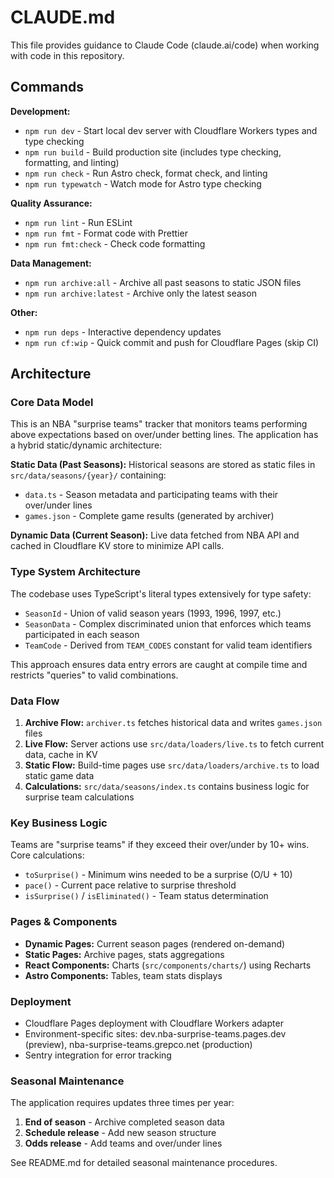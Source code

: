 # CLAUDE.md

This file provides guidance to Claude Code (claude.ai/code) when working with code in this repository.

## Commands

**Development:**

- `npm run dev` - Start local dev server with Cloudflare Workers types and type checking
- `npm run build` - Build production site (includes type checking, formatting, and linting)
- `npm run check` - Run Astro check, format check, and linting
- `npm run typewatch` - Watch mode for Astro type checking

**Quality Assurance:**

- `npm run lint` - Run ESLint
- `npm run fmt` - Format code with Prettier
- `npm run fmt:check` - Check code formatting

**Data Management:**

- `npm run archive:all` - Archive all past seasons to static JSON files
- `npm run archive:latest` - Archive only the latest season

**Other:**

- `npm run deps` - Interactive dependency updates
- `npm run cf:wip` - Quick commit and push for Cloudflare Pages (skip CI)

## Architecture

### Core Data Model

This is an NBA "surprise teams" tracker that monitors teams performing above expectations based on over/under betting lines. The application has a hybrid static/dynamic architecture:

**Static Data (Past Seasons):** Historical seasons are stored as static files in `src/data/seasons/{year}/` containing:

- `data.ts` - Season metadata and participating teams with their over/under lines
- `games.json` - Complete game results (generated by archiver)

**Dynamic Data (Current Season):** Live data fetched from NBA API and cached in Cloudflare KV store to minimize API calls.

### Type System Architecture

The codebase uses TypeScript's literal types extensively for type safety:

- `SeasonId` - Union of valid season years (1993, 1996, 1997, etc.)
- `SeasonData` - Complex discriminated union that enforces which teams participated in each season
- `TeamCode` - Derived from `TEAM_CODES` constant for valid team identifiers

This approach ensures data entry errors are caught at compile time and restricts "queries" to valid combinations.

### Data Flow

1. **Archive Flow:** `archiver.ts` fetches historical data and writes `games.json` files
2. **Live Flow:** Server actions use `src/data/loaders/live.ts` to fetch current data, cache in KV
3. **Static Flow:** Build-time pages use `src/data/loaders/archive.ts` to load static game data
4. **Calculations:** `src/data/seasons/index.ts` contains business logic for surprise team calculations

### Key Business Logic

Teams are "surprise teams" if they exceed their over/under by 10+ wins. Core calculations:

- `toSurprise()` - Minimum wins needed to be a surprise (O/U + 10)
- `pace()` - Current pace relative to surprise threshold
- `isSurprise()` / `isEliminated()` - Team status determination

### Pages & Components

- **Dynamic Pages:** Current season pages (rendered on-demand)
- **Static Pages:** Archive pages, stats aggregations
- **React Components:** Charts (`src/components/charts/`) using Recharts
- **Astro Components:** Tables, team stats displays

### Deployment

- Cloudflare Pages deployment with Cloudflare Workers adapter
- Environment-specific sites: dev.nba-surprise-teams.pages.dev (preview), nba-surprise-teams.grepco.net (production)
- Sentry integration for error tracking

### Seasonal Maintenance

The application requires updates three times per year:

1. **End of season** - Archive completed season data
2. **Schedule release** - Add new season structure
3. **Odds release** - Add teams and over/under lines

See README.md for detailed seasonal maintenance procedures.
